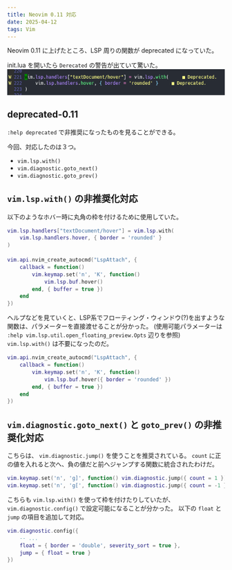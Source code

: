 ```yaml
---
title: Neovim 0.11 対応
date: 2025-04-12
tags: Vim
---
```


Neovim 0.11 に上げたところ、LSP 周りの関数が deprecated になっていた。

init.lua を開いたら `Derecated` の警告が出ていて驚いた。
!["deprecated" message is shown](/img/2025-04-12/image.png)

## deprecated-0.11

`:help deprecated` で非推奨になったものを見ることができる。

今回、対応したのは３つ。
- `vim.lsp.with()`
- `vim.diagnostic.goto_next()`
- `vim.diagnostic.goto_prev()`

## `vim.lsp.with()` の非推奨化対応

以下のようなホバー時に丸角の枠を付けるために使用していた。
```lua
vim.lsp.handlers["textDocument/hover"] = vim.lsp.with(
    vim.lsp.handlers.hover, { border = 'rounded' }
)

vim.api.nvim_create_autocmd("LspAttach", {
    callback = function()
        vim.keymap.set('n', 'K', function()
            vim.lsp.buf.hover()
        end, { buffer = true })
    end
})
```

ヘルプなどを見ていくと、LSP系でフローティング・ウィンドウ(?)を出すような関数は、パラメーターを直接渡せることが分かった。
(使用可能パラメーターは `:help vim.lsp.util.open_floating_preview.Opts` 辺りを参照)
`vim.lsp.with()` は不要になったのだ。

```lua
vim.api.nvim_create_autocmd("LspAttach", {
    callback = function()
        vim.keymap.set('n', 'K', function()
            vim.lsp.buf.hover({ border = 'rounded' })
        end, { buffer = true })
    end
})
```

## `vim.diagnostic.goto_next()` と `goto_prev()` の非推奨化対応

こちらは、 `vim.diagnostic.jump()` を使うことを推奨されている。
`count` に正の値を入れると次へ、負の値だと前へジャンプする関数に統合されたわけだ。

```lua
vim.keymap.set('n', 'g]', function() vim.diagnostic.jump({ count = 1 }) end, { buffer = true })
vim.keymap.set('n', 'g[', function() vim.diagnostic.jump({ count = -1 }) end, { buffer = true })
```

こちらも `vim.lsp.with()` を使って枠を付けたりしていたが、 `vim.diagnostic.config()` で設定可能になることが分かった。
以下の `float` と `jump` の項目を追加して対応。

```lua
vim.diagnostic.config({
    -- ...
    float = { border = 'double', severity_sort = true },
    jump = { float = true }
})
```

